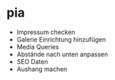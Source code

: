 # pia

- Impressum checken
- Galerie Einrichtung hinzufügen
- Media Queries
- Abstände nach unten anpassen
- SEO Daten
- Aushang machen
